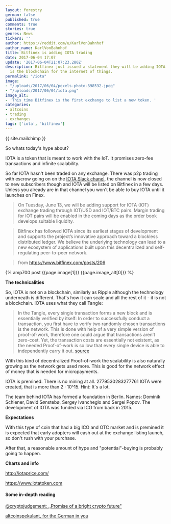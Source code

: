 ```yaml
---
layout: forestry
german: false
published: true
comments: true
stories: true
genres: News
tickers: ''
author: https://reddit.com/u/KarlVonBahnhof
author_name: KarlVonBahnhof
title: Bitfinex is adding IOTA trading
date: 2017-06-04 17:07
update: '2017-06-04T21:07:23.280Z'
description: Bitfinex just issued a statement they will be adding IOTA pairs. IOTA
  is the blockchain for the internet of things.
permalink: "/iota"
image:
- "/uploads/2017/06/04/pexels-photo-398532.jpeg"
- "/uploads/2017/06/04/iota.png"
image_alt:
- 'This time Bitfinex is the first exchange to list a new token. '
categories:
- altcoins
- trading
- exchanges
tags: ['iota', 'bitfinex']
---
```


{{ site.mailchimp }}

So whats today's hype about?

IOTA is a token that is meant to work with the IoT. It promises zero-fee transactions and infinite scalability.

So far IOTA hasn't been traded on any exchange. There was p2p trading with escrow going on on the [IOTA Slack chanel](http://slack.iota.org), the channel is now closed to new subscribers though and IOTA will be listed on Bitfinex in a few days. Unless you already are in that channel you won't be able to buy IOTA until it launches on Finex.

> On Tuesday, June 13, we will be adding support for IOTA (IOT) exchange trading through IOT/USD and IOT/BTC pairs. Margin trading for IOT pairs will be enabled in the coming days as the order book develops suitable liquidity.

> Bitfinex has followed IOTA since its earliest stages of development and supports the project’s innovative approach toward a blockless distributed ledger. We believe the underlying technology can lead to a new ecosystem of applications built upon this decentralized and self-regulating peer-to-peer network.

> from https://www.bitfinex.com/posts/206

{% amp700 post {{page.image[1]}} {{page.image_alt[0]}} %}

**The technicalities**

So, IOTA is not on a blockchain, similarly as Ripple although the technology underneath is different. That's how it can scale and all the rest of it - it is not a blockchain. IOTA uses what they call Tangle:

> In the Tangle, every single transaction forms a new block and is essentially verified by itself: In order to successfully conduct a transaction, you first have to verify two randomly chosen transactions is the network. This is done with help of a very simple version of proof-of-work, therefore one could argue that transactions aren’t zero-cost. Yet, the transaction costs are essentially not existent, as the needed Proof-of-work is so low that every single device is able to independently carry it out. [source](https://medium.com/@cryptojudgement/iota-promise-of-a-bright-crypto-future-6b7517349e32)

With this kind of decentralized Proof-of-work the scalability is also naturally growing as the network gets used more. This is good for the network effect of money that is needed for micropayments.

IOTA is premined. There is no mining at all. 2779530283277761 IOTA were created, that is more than 2 &middot; 10^15. Hint: It's a lot.

The team behind IOTA has formed a foundation in Berlin. Names: Dominik Schiener, David Sønstebø, Sergey Ivancheglo and Sergei Popov. The development of IOTA was funded via ICO from back in 2015.

**Expectations**

With this type of coin that had a big ICO and OTC market and is premined it is expected that early adopters will cash out at the exchange listing launch, so don't rush with your purchase.

After that, a reasonable amount of hype and "potential"-buying is probably going to happen.

**Charts and info**

http://iotaprice.com/

https://www.iotatoken.com

#### Some in-depth reading

[@cryptojudgement: ,,Promise of a bright crypto future"](https://medium.com/@cryptojudgement/iota-promise-of-a-bright-crypto-future-6b7517349e32)

[altcoinspekulant, for the German in you](https://altcoinspekulant.wordpress.com/category/iota/)
